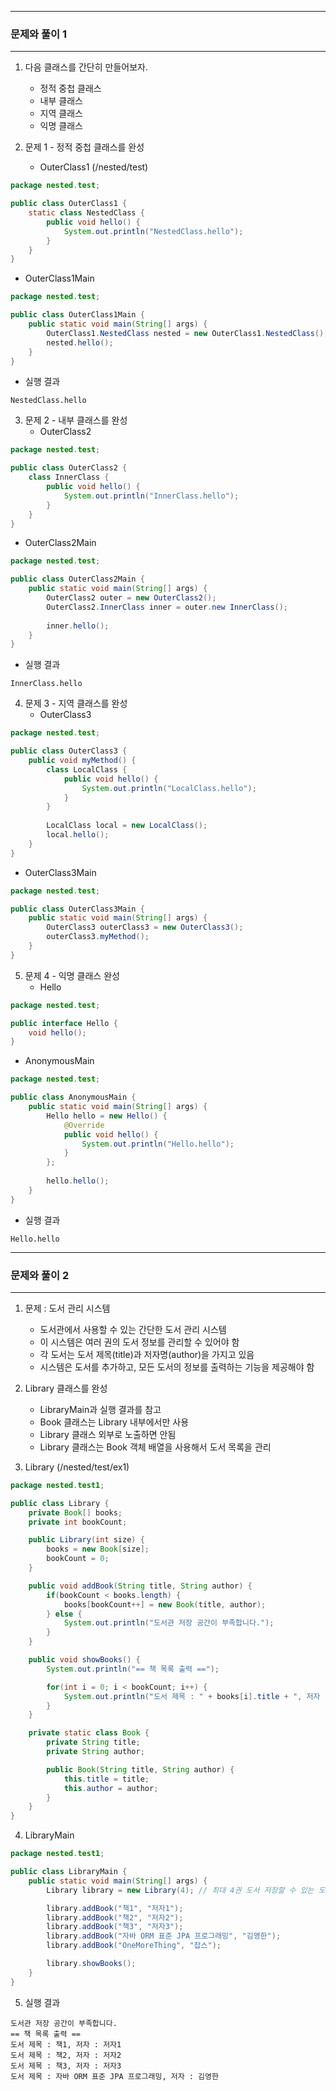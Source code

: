 -----
### 문제와 풀이 1
-----
1. 다음 클래스를 간단히 만들어보자.
   - 정적 중첩 클래스
   - 내부 클래스
   - 지역 클래스
   - 익명 클래스

2. 문제 1 - 정적 중첩 클래스를 완성
   - OuterClass1 (/nested/test)
```java
package nested.test;

public class OuterClass1 {
    static class NestedClass {
        public void hello() {
            System.out.println("NestedClass.hello");
        }
    }
}
```
   - OuterClass1Main
```java
package nested.test;

public class OuterClass1Main {
    public static void main(String[] args) {
        OuterClass1.NestedClass nested = new OuterClass1.NestedClass();
        nested.hello();
    }
}
```
  - 실행 결과
```
NestedClass.hello
```

3. 문제 2 - 내부 클래스를 완성
   - OuterClass2
```java
package nested.test;

public class OuterClass2 {
    class InnerClass {
        public void hello() {
            System.out.println("InnerClass.hello");
        }
    }
}
```

   - OuterClass2Main
```java
package nested.test;

public class OuterClass2Main {
    public static void main(String[] args) {
        OuterClass2 outer = new OuterClass2();
        OuterClass2.InnerClass inner = outer.new InnerClass();
        
        inner.hello();
    }
}
```

   - 실행 결과
```
InnerClass.hello
```

4. 문제 3 - 지역 클래스를 완성
   - OuterClass3
```java
package nested.test;

public class OuterClass3 {
    public void myMethod() {
        class LocalClass {
            public void hello() {
                System.out.println("LocalClass.hello");
            }
        }
        
        LocalClass local = new LocalClass();
        local.hello();
    }
}
```
  - OuterClass3Main
```java
package nested.test;

public class OuterClass3Main {
    public static void main(String[] args) {
        OuterClass3 outerClass3 = new OuterClass3();
        outerClass3.myMethod();
    }
}
```

5. 문제 4 - 익명 클래스 완성
   - Hello
```java
package nested.test;

public interface Hello {
    void hello();
}
```

   - AnonymousMain
```java
package nested.test;

public class AnonymousMain {
    public static void main(String[] args) {
        Hello hello = new Hello() {
            @Override
            public void hello() {
                System.out.println("Hello.hello");
            }
        };
        
        hello.hello();
    }
}
```

   - 실행 결과
```
Hello.hello
```

-----
### 문제와 풀이 2
-----
1. 문제 : 도서 관리 시스템
   - 도서관에서 사용할 수 있는 간단한 도서 관리 시스템
   - 이 시스템은 여러 권의 도서 정보를 관리할 수 있어야 함
   - 각 도서는 도서 제목(title)과 저자명(author)을 가지고 있음
   - 시스템은 도서를 추가하고, 모든 도서의 정보를 출력하는 기능을 제공해야 함

2. Library 클래스를 완성
   - LibraryMain과 실행 결과를 참고
   - Book 클래스는 Library 내부에서만 사용
   - Library 클래스 외부로 노출하면 안됨
   - Library 클래스는 Book 객체 배열을 사용해서 도서 목록을 관리

3. Library (/nested/test/ex1)
```java
package nested.test1;

public class Library {
    private Book[] books;
    private int bookCount;

    public Library(int size) {
        books = new Book[size];
        bookCount = 0;
    }

    public void addBook(String title, String author) {
        if(bookCount < books.length) {
            books[bookCount++] = new Book(title, author);
        } else {
            System.out.println("도서관 저장 공간이 부족합니다.");
        }
    }

    public void showBooks() {
        System.out.println("== 책 목록 출력 ==");

        for(int i = 0; i < bookCount; i++) {
            System.out.println("도서 제목 : " + books[i].title + ", 저자 : " + books[i].author);
        }
    }

    private static class Book {
        private String title;
        private String author;

        public Book(String title, String author) {
            this.title = title;
            this.author = author;
        }
    }
}
```

4. LibraryMain
```java
package nested.test1;

public class LibraryMain {
    public static void main(String[] args) {
        Library library = new Library(4); // 최대 4권 도서 저장할 수 있는 도서관 생성

        library.addBook("책1", "저자1");
        library.addBook("책2", "저자2");
        library.addBook("책3", "저자3");
        library.addBook("자바 ORM 표준 JPA 프로그래밍", "김영한");
        library.addBook("OneMoreThing", "잡스");

        library.showBooks();
    }
}
```

5. 실행 결과
```
도서관 저장 공간이 부족합니다.
== 책 목록 출력 ==
도서 제목 : 책1, 저자 : 저자1
도서 제목 : 책2, 저자 : 저자2
도서 제목 : 책3, 저자 : 저자3
도서 제목 : 자바 ORM 표준 JPA 프로그래밍, 저자 : 김영한
```
